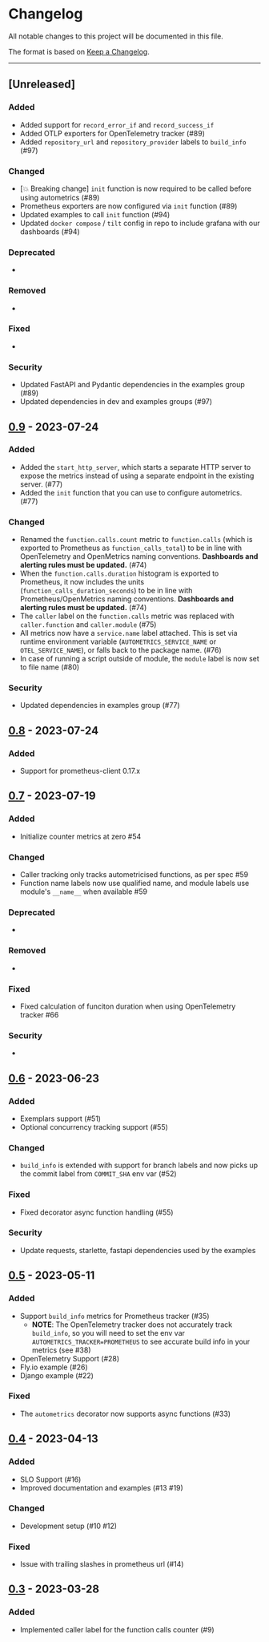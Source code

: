# Changelog

All notable changes to this project will be documented in this file.

The format is based on [Keep a Changelog](https://keepachangelog.com/en/1.0.0/).

<!-- This project adheres to [Semantic Versioning](https://semver.org/spec/v2.0.0.html). -->

---

## [Unreleased]

### Added

- Added support for `record_error_if` and `record_success_if`
- Added OTLP exporters for OpenTelemetry tracker (#89)
- Added `repository_url` and `repository_provider` labels to `build_info` (#97)

### Changed

- [💥 Breaking change] `init` function is now required to be called before using autometrics (#89)
- Prometheus exporters are now configured via `init` function (#89)
- Updated examples to call `init` function (#94)
- Updated `docker compose` / `tilt` config in repo to include grafana with our dashboards (#94)

### Deprecated

-

### Removed

-

### Fixed

-

### Security

- Updated FastAPI and Pydantic dependencies in the examples group (#89)
- Updated dependencies in dev and examples groups (#97)

## [0.9](https://github.com/autometrics-dev/autometrics-py/releases/tag/0.8) - 2023-07-24

### Added

- Added the `start_http_server`, which starts a separate HTTP server to expose
  the metrics instead of using a separate endpoint in the existing server. (#77)
- Added the `init` function that you can use to configure autometrics. (#77)

### Changed

- Renamed the `function.calls.count` metric to `function.calls` (which is exported
  to Prometheus as `function_calls_total`) to be in line with OpenTelemetry and
  OpenMetrics naming conventions. **Dashboards and alerting rules must be updated.** (#74)
- When the `function.calls.duration` histogram is exported to Prometheus, it now
  includes the units (`function_calls_duration_seconds`) to be in line with
  Prometheus/OpenMetrics naming conventions. **Dashboards and alerting rules must be updated.** (#74)
- The `caller` label on the `function.calls` metric was replaced with `caller.function`
  and `caller.module` (#75)
- All metrics now have a `service.name` label attached. This is set via runtime environment
  variable (`AUTOMETRICS_SERVICE_NAME` or `OTEL_SERVICE_NAME`), or falls back to the package name. (#76)
- In case of running a script outside of module, the `module` label is now set to file name (#80)

### Security

- Updated dependencies in examples group (#77)

## [0.8](https://github.com/autometrics-dev/autometrics-py/releases/tag/0.8) - 2023-07-24

### Added

- Support for prometheus-client 0.17.x

## [0.7](https://github.com/autometrics-dev/autometrics-py/releases/tag/0.7) - 2023-07-19

### Added

- Initialize counter metrics at zero #54

### Changed

- Caller tracking only tracks autometricised functions, as per spec #59
- Function name labels now use qualified name, and module labels use module's `__name__` when available #59

### Deprecated

-

### Removed

-

### Fixed

- Fixed calculation of funciton duration when using OpenTelemetry tracker #66

### Security

-

## [0.6](https://github.com/autometrics-dev/autometrics-py/releases/tag/0.6) - 2023-06-23

### Added

- Exemplars support (#51)
- Optional concurrency tracking support (#55)

### Changed

- `build_info` is extended with support for branch labels and now picks up the commit label from `COMMIT_SHA` env var (#52)

### Fixed

- Fixed decorator async function handling (#55)

### Security

- Update requests, starlette, fastapi dependencies used by the examples

## [0.5](https://github.com/autometrics-dev/autometrics-py/releases/tag/0.5) - 2023-05-11

### Added

- Support `build_info` metrics for Prometheus tracker (#35)
  - **NOTE**: The OpenTelemetry tracker does not accurately track `build_info`, so you will need to set the env var `AUTOMETRICS_TRACKER=PROMETHEUS` to see accurate build info in your metrics (see #38)
- OpenTelemetry Support (#28)
- Fly.io example (#26)
- Django example (#22)

### Fixed

- The `autometrics` decorator now supports async functions (#33)

## [0.4](https://github.com/autometrics-dev/autometrics-py/releases/tag/0.4) - 2023-04-13

### Added

- SLO Support (#16)
- Improved documentation and examples (#13 #19)

### Changed

- Development setup (#10 #12)

### Fixed

- Issue with trailing slashes in prometheus url (#14)

## [0.3](https://github.com/autometrics-dev/autometrics-py/releases/tag/0.3) - 2023-03-28

### Added

- Implemented caller label for the function calls counter (#9)
